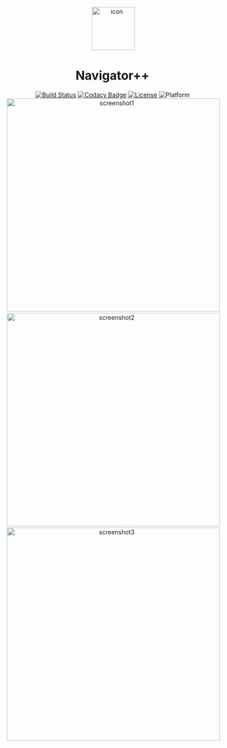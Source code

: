 <p align="center">
  <img with="100" height="100" src="https://github.com/goolhanrry/Navigator-plus-plus/blob/master/assets/Navigator-plus-plus_Icon.png" alt="icon">
</p>

<h1 align="center">Navigator++</h1>

<p align="center">
  <a href="https://www.travis-ci.org/goolhanrry/Navigator-plus-plus"><img src="https://www.travis-ci.org/goolhanrry/Navigator-plus-plus.svg?branch=master" alt="Build Status"></a>
  <a href="https://app.codacy.com/app/goolhanrry/Navigator-plus-plus?utm_source=github.com&utm_medium=referral&utm_content=goolhanrry/Navigator-plus-plus&utm_campaign=Badge_Grade_Dashboard"><img src="https://api.codacy.com/project/badge/Grade/4485ac973a3c4f1285f49f5c5ecb4065" alt="Codacy Badge"></a>
  <a href="LICENSE"><img src="https://img.shields.io/badge/license-MIT-blue.svg" alt="License"></a>
  <img src="https://img.shields.io/badge/platform-osx%20%7C%20win%20%7C%20linux-lightgrey.svg" alt="Platform">
  <br>
  <img with="624" height="494" src="https://github.com/goolhanrry/Navigator-plus-plus/blob/master/assets/Navigator-plus-plus_Screenshot1.png" alt="screenshot1">
  <img with="624" height="494" src="https://github.com/goolhanrry/Navigator-plus-plus/blob/master/assets/Navigator-plus-plus_Screenshot2.png" alt="screenshot2">
  <img with="624" height="494" src="https://github.com/goolhanrry/Navigator-plus-plus/blob/master/assets/Navigator-plus-plus_Screenshot3.png" alt="screenshot3">
</p>
